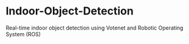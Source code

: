 # Indoor-Object-Detection
Real-time indoor object detection using Votenet and Robotic Operating System (ROS)
